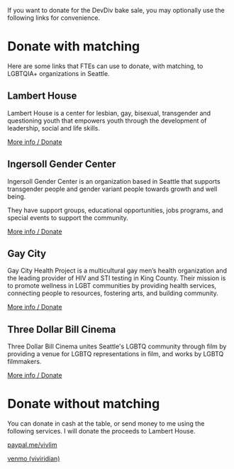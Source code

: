 If you want to donate for the DevDiv bake sale, you may optionally use the following links for convenience.

# Donate with matching

Here are some links that FTEs can use to donate, with matching, to LGBTQIA+ organizations in Seattle.

## Lambert House

Lambert House is a center for lesbian, gay, bisexual, transgender and questioning youth that empowers youth through the development of leadership, social and life skills.

[More info / Donate](https://microsoft.benevity.org/cause/840-943036815)

## Ingersoll Gender Center

Ingersoll Gender Center is an organization based in Seattle that supports transgender people and gender variant people towards growth and well being.

They have support groups, educational opportunities, jobs programs, and special events to support the community.

[More info / Donate](https://microsoft.benevity.org/cause/840-911262502)

## Gay City

Gay City Health Project is a multicultural gay men’s health organization and the leading provider of HIV and STI testing in King County. Their mission is to promote wellness in LGBT communities by providing health services, connecting people to resources, fostering arts, and building community.

[More info / Donate](https://microsoft.benevity.org/cause/840-911685822)

## Three Dollar Bill Cinema

Three Dollar Bill Cinema unites Seattle's LGBTQ community through film by providing a venue for LGBTQ representations in film, and works by LGBTQ filmmakers.

[More info / Donate](https://microsoft.benevity.org/cause/840-911708195)

# Donate without matching

You can donate in cash at the table, or send money to me using the following services. I will donate the proceeds to Lambert House.

[paypal.me/vivlim](https://www.paypal.me/vivlim)

[venmo (viviridian)](https://venmo.com/viviridian)
